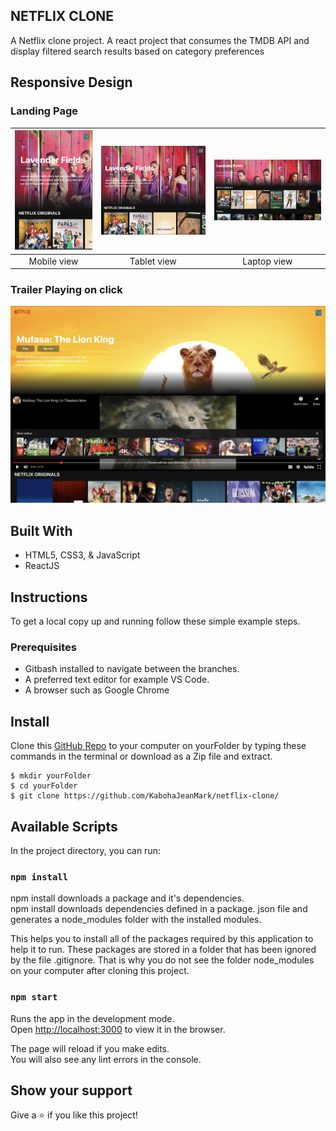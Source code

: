 ## NETFLIX CLONE

A Netflix clone project. A react project that consumes the TMDB API and display filtered search results based on category preferences

## Responsive Design
### Landing Page

| ![screenshot](/src/assets/mobile.webp) |![screenshot](/src/assets/tablet.webp) | ![screenshot](/src/assets/desktop.webp) | 
|:---:|:---:|:---:|
| Mobile view | Tablet view | Laptop view |

### Trailer Playing on click 

![screenshot](/src/assets/trailer.webp)

## Built With

- HTML5, CSS3, & JavaScript
- ReactJS


## Instructions
To get a local copy up and running follow these simple example steps.

### Prerequisites
- Gitbash installed to navigate between the branches.
- A preferred text editor for example VS Code.
- A browser such as Google Chrome

## Install
Clone this [GitHub Repo](https://github.com/KabohaJeanMark/netflix-clone/) to your computer on yourFolder by typing these commands in the terminal or download as a Zip file and extract.
```
$ mkdir yourFolder
$ cd yourFolder
$ git clone https://github.com/KabohaJeanMark/netflix-clone/

```

## Available Scripts

In the project directory, you can run:

### `npm install`

npm install downloads a package and it's dependencies.\
npm install downloads dependencies defined in a package. json file and generates a node_modules folder with the installed modules.

This helps you to install all of the packages required by this application to help it to run. These packages are stored in a folder that has been ignored by the file .gitignore. That is why you do not see the folder node_modules on your computer after cloning this project.

### `npm start`

Runs the app in the development mode.\
Open [http://localhost:3000](http://localhost:3000) to view it in the browser.

The page will reload if you make edits.\
You will also see any lint errors in the console.

## Show your support

Give a ⭐️ if you like this project!